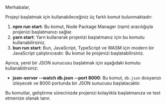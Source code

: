 Merhabalar,

Projeyi başlatmak için kullanabileceğiniz üç farklı komut bulunmaktadır:

1. **npm run start**: Bu komut, Node Package Manager (npm) aracılığıyla projenizi başlatmanızı sağlar.
2. **yarn start**: Yarn kullanarak projenizi başlatmanız için bu komutu kullanabilirsiniz.
3. **bun run start**: Bun, JavaScript, TypeScript ve WASM için modern bir JavaScript çalıştırıcısıdır. Bu komut ile projenizi başlatabilirsiniz.

Ayrıca, yerel bir JSON sunucusu başlatmak için aşağıdaki komutu kullanabilirsiniz:

- **json-server --watch db.json --port 8000**: Bu komut, `db.json` dosyanızı izleyecek ve 8000 portunda bir JSON sunucusu başlatacaktır.

Bu komutlar, geliştirme sürecinizde projenizi kolaylıkla başlatmanıza ve test etmenize olanak tanır.
